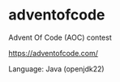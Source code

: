 # adventofcode

Advent Of Code (AOC) contest

https://adventofcode.com/

Language: Java (openjdk22)
